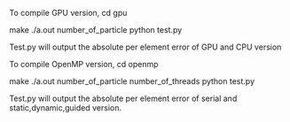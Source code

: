 To compile GPU version, cd gpu

make
./a.out number_of_particle
python test.py

Test.py will output the absolute per element error of GPU and CPU 
version


To compile OpenMP version, cd openmp


make
./a.out number_of_particle number_of_threads
python test.py

Test.py will output the absolute per element error of serial and 
static,dynamic,guided version. 
